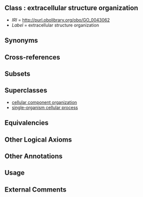 
## Class : extracellular structure organization

 * *IRI* = http://purl.obolibrary.org/obo/GO_0043062
 * *Label* = extracellular structure organization

## Synonyms


## Cross-references


## Subsets


## Superclasses

 * [cellular component organization](../../GO/43/GO_0016043.md)
 * [single-organism cellular process](../../GO/63/GO_0044763.md)

## Equivalencies


## Other Logical Axioms


## Other Annotations


## Usage


## External Comments

